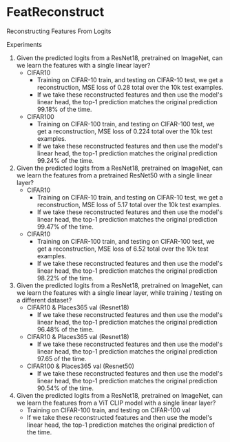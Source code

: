 # FeatReconstruct
Reconstructing Features From Logits
 
Experiments
1. Given the predicted logits from a ResNet18, pretrained on ImageNet, can we learn the features with a single linear layer?
    * CIFAR10
        * Training on CIFAR-10 train, and testing on CIFAR-10 test, we get a reconstruction, MSE loss of 0.28 total over the 10k test examples.
        * If we take these reconstructed features and then use the model's linear head, the top-1 prediction matches the original prediction 99.18% of the time.
    * CIFAR100
        * Training on CIFAR-100 train, and testing on CIFAR-100 test, we get a reconstruction, MSE loss of 0.224 total over the 10k test examples.
        * If we take these reconstructed features and then use the model's linear head, the top-1 prediction matches the original prediction 99.24% of the time.
2. Given the predicted logits from a ResNet18, pretrained on ImageNet, can we learn the features from a pretrained ResNet50 with a single linear layer?
    * CIFAR10
        * Training on CIFAR-10 train, and testing on CIFAR-10 test, we get a reconstruction, MSE loss of 5.17 total over the 10k test examples.
        * If we take these reconstructed features and then use the model's linear head, the top-1 prediction matches the original prediction 99.47% of the time.
    * CIFAR10
        * Training on CIFAR-100 train, and testing on CIFAR-100 test, we get a reconstruction, MSE loss of 6.52 total over the 10k test examples.
        * If we take these reconstructed features and then use the model's linear head, the top-1 prediction matches the original prediction 98.22% of the time.
3. Given the predicted logits from a ResNet18, pretrained on ImageNet, can we learn the features with a single linear layer, while training / testing on a different dataset?
    * CIFAR10 & Places365 val (Resnet18)
        * If we take these reconstructed features and then use the model's linear head, the top-1 prediction matches the original prediction 96.48% of the time.
    * CIFAR10 & Places365 val (Resnet18)
        * If we take these reconstructed features and then use the model's linear head, the top-1 prediction matches the original prediction 97.65 of the time.
    * CIFAR100 & Places365 val (Resnet50)
        * If we take these reconstructed features and then use the model's linear head, the top-1 prediction matches the original prediction 90.54% of the time.
4. Given the predicted logits from a ResNet18, pretrained on ImageNet, can we learn the features from a ViT CLIP model with a single linear layer?
    * Training on CIFAR-100 train, and testing on CIFAR-100 val
    * If we take these reconstructed features and then use the model's linear head, the top-1 prediction matches the original prediction  of the time.
    